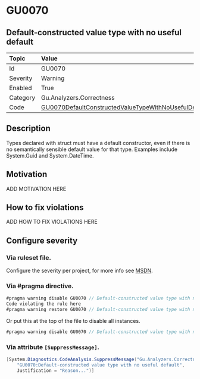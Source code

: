# GU0070
## Default-constructed value type with no useful default

| Topic    | Value
| :--      | :--
| Id       | GU0070
| Severity | Warning
| Enabled  | True
| Category | Gu.Analyzers.Correctness
| Code     | [GU0070DefaultConstructedValueTypeWithNoUsefulDefault]([GU0070DefaultConstructedValueTypeWithNoUsefulDefault](https://github.com/DotNetAnalyzers/Gu.Analyzers/blob/master/Gu.Analyzers/GU0070DefaultConstructedValueTypeWithNoUsefulDefault.cs))

## Description

Types declared with struct must have a default constructor, even if there is no semantically sensible default value for that type. Examples include System.Guid and System.DateTime.

## Motivation

ADD MOTIVATION HERE

## How to fix violations

ADD HOW TO FIX VIOLATIONS HERE

<!-- start generated config severity -->
## Configure severity

### Via ruleset file.

Configure the severity per project, for more info see [MSDN](https://msdn.microsoft.com/en-us/library/dd264949.aspx).

### Via #pragma directive.
```C#
#pragma warning disable GU0070 // Default-constructed value type with no useful default
Code violating the rule here
#pragma warning restore GU0070 // Default-constructed value type with no useful default
```

Or put this at the top of the file to disable all instances.
```C#
#pragma warning disable GU0070 // Default-constructed value type with no useful default
```

### Via attribute `[SuppressMessage]`.

```C#
[System.Diagnostics.CodeAnalysis.SuppressMessage("Gu.Analyzers.Correctness", 
    "GU0070:Default-constructed value type with no useful default", 
    Justification = "Reason...")]
```
<!-- end generated config severity -->